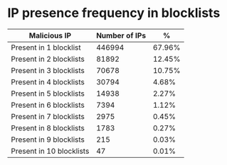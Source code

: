 # IP presence frequency in blocklists
| Malicious IP | Number of IPs | % |
|----|----|----|
| Present in 1 blocklist | 446994 | 67.96% |
| Present in 2 blocklists | 81892 | 12.45% |
| Present in 3 blocklists | 70678 | 10.75% |
| Present in 4 blocklists | 30794 | 4.68% |
| Present in 5 blocklists | 14938 | 2.27% |
| Present in 6 blocklists | 7394 | 1.12% |
| Present in 7 blocklists | 2975 | 0.45% |
| Present in 8 blocklists | 1783 | 0.27% |
| Present in 9 blocklists | 215 | 0.03% |
| Present in 10 blocklists | 47 | 0.01% |
